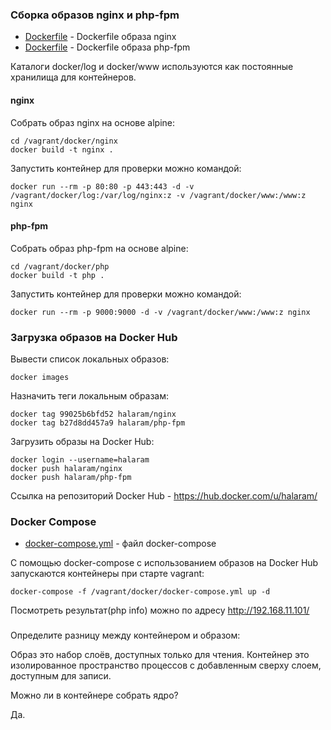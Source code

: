 
### Сборка образов nginx и php-fpm

* [Dockerfile](docker/nginx/Dockerfile) - Dockerfile образа nginx
* [Dockerfile](docker/php/Dockerfile) - Dockerfile образа php-fpm

Каталоги docker/log и docker/www используются как постоянные хранилища для контейнеров.

#### nginx

Собрать образ nginx на основе alpine:

    cd /vagrant/docker/nginx
    docker build -t nginx .

Запустить контейнер для проверки можно командой:

    docker run --rm -p 80:80 -p 443:443 -d -v /vagrant/docker/log:/var/log/nginx:z -v /vagrant/docker/www:/www:z nginx

#### php-fpm

Собрать образ php-fpm на основе alpine:

    cd /vagrant/docker/php
    docker build -t php .

Запустить контейнер для проверки можно командой:

    docker run --rm -p 9000:9000 -d -v /vagrant/docker/www:/www:z nginx


### Загрузка образов на Docker Hub

Вывести список локальных образов:

    docker images

Назначить теги локальным образам:

    docker tag 99025b6bfd52 halaram/nginx
    docker tag b27d8dd457a9 halaram/php-fpm

Загрузить образы на Docker Hub:

    docker login --username=halaram
    docker push halaram/nginx
    docker push halaram/php-fpm

Cсылка на репозиторий Docker Hub - https://hub.docker.com/u/halaram/

### Docker Compose

* [docker-compose.yml](docker/docker-compose.yml) - файл docker-compose

С помощью docker-compose c использованием образов на Docker Hub
запускаются контейнеры при старте vagrant:

    docker-compose -f /vagrant/docker/docker-compose.yml up -d


Посмотреть результат(php info) можно по адресу http://192.168.11.101/



###
Определите разницу между контейнером и образом:

Образ это набор слоёв, доступных только для чтения.
Контейнер это изолированное пространство процессов с добавленным сверху слоем, доступным для записи.

Можно ли в контейнере собрать ядро?

Да.
